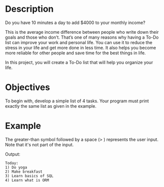 #  Description

Do you have 10 minutes a day to add $4000 to your monthly income?

This is the average income difference between people who write down their goals and those who don’t. That’s one of many reasons why having a To-Do list can improve your work and personal life. You can use it to reduce the stress in your life and get more done in less time. It also helps you become more reliable for other people and save time for the best things in life.

In this project, you will create a To-Do list that will help you organize your life.
#  Objectives

To begin with, develop a simple list of 4 tasks. Your program must print exactly the same list as given in the example.
#  Example

The greater-than symbol followed by a space (> ) represents the user input. Note that it's not part of the input.

Output:

    Today:
    1) Do yoga
    2) Make breakfast
    3) Learn basics of SQL
    4) Learn what is ORM